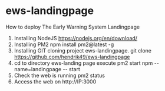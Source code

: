 # ews-landingpage

How to deploy The Early Warning System Landingpage


1. Installing NodeJS
   https://nodejs.org/en/download/
2. Installing PM2
   npm install pm2@latest -g
3. Installing GIT
   cloning project ews-landingpage. 
   git clone https://github.com/hendrik49/ews-landingpage
4. cd to directory ews-landing page
   execute pm2 start npm --name=landingpage -- start
5. Check the web is running
   pm2 status
6. Access the web on http://IP:3000
